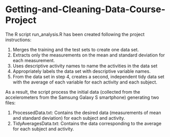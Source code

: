 # Getting-and-Cleaning-Data-Course-Project

The R script run_analysis.R has been created following the project instructions: 

1. Merges the training and the test sets to create one data set.
2. Extracts only the measurements on the mean and standard deviation for each measurement. 
3. Uses descriptive activity names to name the activities in the data set
4. Appropriately labels the data set with descriptive variable names. 
5. From the data set in step 4, creates a second, independent tidy data set with the average of each variable for each activity and each subject.

As a result, the script process the initial data (collected from the accelerometers from the Samsung Galaxy S smartphone) generating two files:

1. ProcessedData.txt: Contains the desired data (measurements of mean and standard deviation) for each subject and activity.
2. TidyAveragesData.txt: Contains the data corresponding to the average for each subject and activity.
